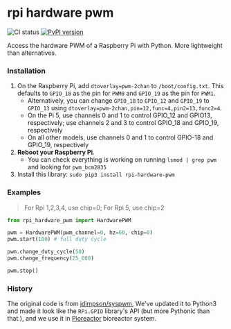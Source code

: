# rpi hardware pwm
![CI status](https://github.com/pioreactor/rpi_hardware_pwm/actions/workflows/ci.yaml/badge.svg)
[![PyPI version](https://badge.fury.io/py/rpi-hardware-pwm.svg)](https://badge.fury.io/py/rpi-hardware-pwm)

Access the hardware PWM of a Raspberry Pi with Python. More lightweight than alternatives.

### Installation

1. On the Raspberry Pi, add `dtoverlay=pwm-2chan` to `/boot/config.txt`. This defaults to `GPIO_18` as the pin for `PWM0` and `GPIO_19` as the pin for `PWM1`.
    - Alternatively, you can change `GPIO_18` to `GPIO_12` and `GPIO_19` to `GPIO_13` using `dtoverlay=pwm-2chan,pin=12,func=4,pin2=13,func2=4`.
    - On the Pi 5, use channels 0 and 1 to control GPIO_12 and GPIO13, respectively; use channels 2 and 3 to control GPIO_18 and GPIO_19, respectively
    - On all other models, use channels 0 and 1 to control GPIO-18 and GPIO_19, respectively
2. **Reboot your Raspberry Pi**.
    - You can check everything is working on running `lsmod | grep pwm` and looking for `pwm_bcm2835`
3. Install this library: `sudo pip3 install rpi-hardware-pwm`



### Examples


> For Rpi 1,2,3,4, use chip=0; For Rpi 5, use chip=2



```python
from rpi_hardware_pwm import HardwarePWM

pwm = HardwarePWM(pwm_channel=0, hz=60, chip=0)
pwm.start(100) # full duty cycle

pwm.change_duty_cycle(50)
pwm.change_frequency(25_000)

pwm.stop()


```

### History

The original code is from [jdimpson/syspwm](https://github.com/jdimpson/syspwm), We've updated it to Python3 and
made it look like the `RPi.GPIO` library's API (but more Pythonic than that.), and we use it in [Pioreactor](https://pioreactor.com) bioreactor system.

